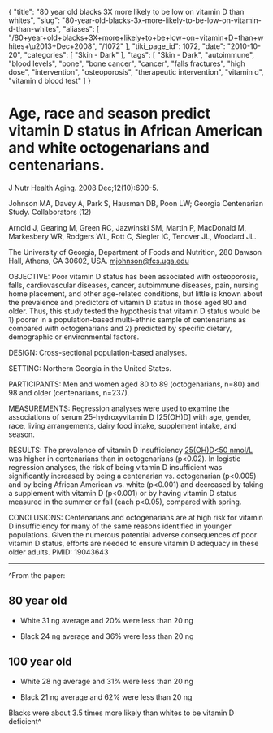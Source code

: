 {
    "title": "80 year old blacks 3X more likely to be low on vitamin D than whites",
    "slug": "80-year-old-blacks-3x-more-likely-to-be-low-on-vitamin-d-than-whites",
    "aliases": [
        "/80+year+old+blacks+3X+more+likely+to+be+low+on+vitamin+D+than+whites+\u2013+Dec+2008",
        "/1072"
    ],
    "tiki_page_id": 1072,
    "date": "2010-10-20",
    "categories": [
        "Skin - Dark"
    ],
    "tags": [
        "Skin - Dark",
        "autoimmune",
        "blood levels",
        "bone",
        "bone cancer",
        "cancer",
        "falls fractures",
        "high dose",
        "intervention",
        "osteoporosis",
        "therapeutic intervention",
        "vitamin d",
        "vitamin d blood test"
    ]
}


# Age, race and season predict vitamin D status in African American and white octogenarians and centenarians.

J Nutr Health Aging. 2008 Dec;12(10):690-5.

Johnson MA, Davey A, Park S, Hausman DB, Poon LW; Georgia Centenarian Study. Collaborators (12)

Arnold J, Gearing M, Green RC, Jazwinski SM, Martin P, MacDonald M, Markesbery WR, Rodgers WL, Rott C, Siegler IC, Tenover JL, Woodard JL.

The University of Georgia, Department of Foods and Nutrition, 280 Dawson Hall, Athens, GA 30602, USA. mjohnson@fcs.uga.edu

OBJECTIVE: Poor vitamin D status has been associated with osteoporosis, falls, cardiovascular diseases, cancer, autoimmune diseases, pain, nursing home placement, and other age-related conditions, but little is known about the prevalence and predictors of vitamin D status in those aged 80 and older. Thus, this study tested the hypothesis that vitamin D status would be 1) poorer in a population-based multi-ethnic sample of centenarians as compared with octogenarians and 2) predicted by specific dietary, demographic or environmental factors.

DESIGN: Cross-sectional population-based analyses.

SETTING: Northern Georgia in the United States.

PARTICIPANTS: Men and women aged 80 to 89 (octogenarians, n=80) and 98 and older (centenarians, n=237).

MEASUREMENTS: Regression analyses were used to examine the associations of serum 25-hydroxyvitamin D <span>[25(OH)D]</span> with age, gender, race, living arrangements, dairy food intake, supplement intake, and season.

RESULTS: The prevalence of vitamin D insufficiency [25(OH)D<50 nmol/L](25(OH)D<50%20nmol/L) was higher in centenarians than in octogenarians (p<0.02). In logistic regression analyses, the risk of being vitamin D insufficient was significantly increased by being a centenarian vs. octogenarian (p<0.005) and by being African American vs. white (p<0.001) and decreased by taking a supplement with vitamin D (p<0.001) or by having vitamin D status measured in the summer or fall (each p<0.05), compared with spring.

CONCLUSIONS: Centenarians and octogenarians are at high risk for vitamin D insufficiency for many of the same reasons identified in younger populations. Given the numerous potential adverse consequences of poor vitamin D status, efforts are needed to ensure vitamin D adequacy in these older adults. PMID: 19043643

- - - - 

^From the paper: 

## 80 year old

* White 31 ng average and 20% were less than 20 ng

* Black 24 ng average and 36% were less than 20 ng

## 100 year old

* White 28 ng average and 31% were less than 20 ng

* Black  21 ng average and 62% were less than 20 ng

Blacks were about 3.5 times more likely than whites to be vitamin D deficient^